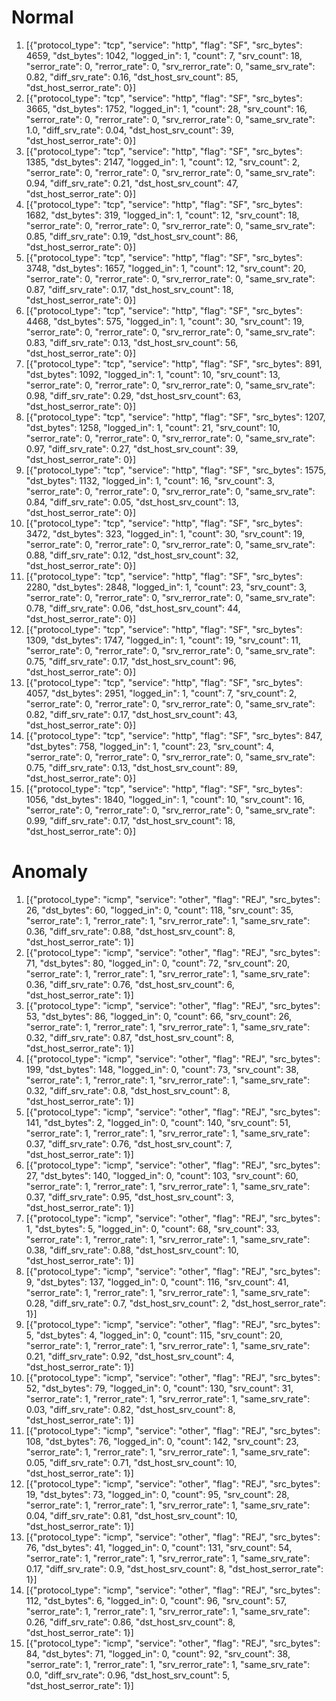 # 		**Normal**





1. \[{"protocol\_type": "tcp", "service": "http", "flag": "SF", "src\_bytes": 4659, "dst\_bytes": 1042, "logged\_in": 1, "count": 7, "srv\_count": 18, "serror\_rate": 0, "rerror\_rate": 0, "srv\_rerror\_rate": 0, "same\_srv\_rate": 0.82, "diff\_srv\_rate": 0.16, "dst\_host\_srv\_count": 85, "dst\_host\_serror\_rate": 0}]
2. \[{"protocol\_type": "tcp", "service": "http", "flag": "SF", "src\_bytes": 3665, "dst\_bytes": 1752, "logged\_in": 1, "count": 28, "srv\_count": 16, "serror\_rate": 0, "rerror\_rate": 0, "srv\_rerror\_rate": 0, "same\_srv\_rate": 1.0, "diff\_srv\_rate": 0.04, "dst\_host\_srv\_count": 39, "dst\_host\_serror\_rate": 0}]
3. \[{"protocol\_type": "tcp", "service": "http", "flag": "SF", "src\_bytes": 1385, "dst\_bytes": 2147, "logged\_in": 1, "count": 12, "srv\_count": 2, "serror\_rate": 0, "rerror\_rate": 0, "srv\_rerror\_rate": 0, "same\_srv\_rate": 0.94, "diff\_srv\_rate": 0.21, "dst\_host\_srv\_count": 47, "dst\_host\_serror\_rate": 0}]
4. \[{"protocol\_type": "tcp", "service": "http", "flag": "SF", "src\_bytes": 1682, "dst\_bytes": 319, "logged\_in": 1, "count": 12, "srv\_count": 18, "serror\_rate": 0, "rerror\_rate": 0, "srv\_rerror\_rate": 0, "same\_srv\_rate": 0.85, "diff\_srv\_rate": 0.19, "dst\_host\_srv\_count": 86, "dst\_host\_serror\_rate": 0}]
5. \[{"protocol\_type": "tcp", "service": "http", "flag": "SF", "src\_bytes": 3748, "dst\_bytes": 1657, "logged\_in": 1, "count": 12, "srv\_count": 20, "serror\_rate": 0, "rerror\_rate": 0, "srv\_rerror\_rate": 0, "same\_srv\_rate": 0.87, "diff\_srv\_rate": 0.17, "dst\_host\_srv\_count": 18, "dst\_host\_serror\_rate": 0}]
6. \[{"protocol\_type": "tcp", "service": "http", "flag": "SF", "src\_bytes": 4468, "dst\_bytes": 575, "logged\_in": 1, "count": 30, "srv\_count": 19, "serror\_rate": 0, "rerror\_rate": 0, "srv\_rerror\_rate": 0, "same\_srv\_rate": 0.83, "diff\_srv\_rate": 0.13, "dst\_host\_srv\_count": 56, "dst\_host\_serror\_rate": 0}]
7. \[{"protocol\_type": "tcp", "service": "http", "flag": "SF", "src\_bytes": 891, "dst\_bytes": 1092, "logged\_in": 1, "count": 10, "srv\_count": 13, "serror\_rate": 0, "rerror\_rate": 0, "srv\_rerror\_rate": 0, "same\_srv\_rate": 0.98, "diff\_srv\_rate": 0.29, "dst\_host\_srv\_count": 63, "dst\_host\_serror\_rate": 0}]
8. \[{"protocol\_type": "tcp", "service": "http", "flag": "SF", "src\_bytes": 1207, "dst\_bytes": 1258, "logged\_in": 1, "count": 21, "srv\_count": 10, "serror\_rate": 0, "rerror\_rate": 0, "srv\_rerror\_rate": 0, "same\_srv\_rate": 0.97, "diff\_srv\_rate": 0.27, "dst\_host\_srv\_count": 39, "dst\_host\_serror\_rate": 0}]
9. \[{"protocol\_type": "tcp", "service": "http", "flag": "SF", "src\_bytes": 1575, "dst\_bytes": 1132, "logged\_in": 1, "count": 16, "srv\_count": 3, "serror\_rate": 0, "rerror\_rate": 0, "srv\_rerror\_rate": 0, "same\_srv\_rate": 0.84, "diff\_srv\_rate": 0.05, "dst\_host\_srv\_count": 13, "dst\_host\_serror\_rate": 0}]
10. \[{"protocol\_type": "tcp", "service": "http", "flag": "SF", "src\_bytes": 3472, "dst\_bytes": 323, "logged\_in": 1, "count": 30, "srv\_count": 19, "serror\_rate": 0, "rerror\_rate": 0, "srv\_rerror\_rate": 0, "same\_srv\_rate": 0.88, "diff\_srv\_rate": 0.12, "dst\_host\_srv\_count": 32, "dst\_host\_serror\_rate": 0}]
11. \[{"protocol\_type": "tcp", "service": "http", "flag": "SF", "src\_bytes": 2280, "dst\_bytes": 2848, "logged\_in": 1, "count": 23, "srv\_count": 3, "serror\_rate": 0, "rerror\_rate": 0, "srv\_rerror\_rate": 0, "same\_srv\_rate": 0.78, "diff\_srv\_rate": 0.06, "dst\_host\_srv\_count": 44, "dst\_host\_serror\_rate": 0}]
12. \[{"protocol\_type": "tcp", "service": "http", "flag": "SF", "src\_bytes": 1309, "dst\_bytes": 1747, "logged\_in": 1, "count": 19, "srv\_count": 11, "serror\_rate": 0, "rerror\_rate": 0, "srv\_rerror\_rate": 0, "same\_srv\_rate": 0.75, "diff\_srv\_rate": 0.17, "dst\_host\_srv\_count": 96, "dst\_host\_serror\_rate": 0}]
13. \[{"protocol\_type": "tcp", "service": "http", "flag": "SF", "src\_bytes": 4057, "dst\_bytes": 2951, "logged\_in": 1, "count": 7, "srv\_count": 2, "serror\_rate": 0, "rerror\_rate": 0, "srv\_rerror\_rate": 0, "same\_srv\_rate": 0.82, "diff\_srv\_rate": 0.17, "dst\_host\_srv\_count": 43, "dst\_host\_serror\_rate": 0}]
14. \[{"protocol\_type": "tcp", "service": "http", "flag": "SF", "src\_bytes": 847, "dst\_bytes": 758, "logged\_in": 1, "count": 23, "srv\_count": 4, "serror\_rate": 0, "rerror\_rate": 0, "srv\_rerror\_rate": 0, "same\_srv\_rate": 0.75, "diff\_srv\_rate": 0.13, "dst\_host\_srv\_count": 89, "dst\_host\_serror\_rate": 0}]
15. \[{"protocol\_type": "tcp", "service": "http", "flag": "SF", "src\_bytes": 1056, "dst\_bytes": 1840, "logged\_in": 1, "count": 10, "srv\_count": 16, "serror\_rate": 0, "rerror\_rate": 0, "srv\_rerror\_rate": 0, "same\_srv\_rate": 0.99, "diff\_srv\_rate": 0.17, "dst\_host\_srv\_count": 18, "dst\_host\_serror\_rate": 0}]





# 		**Anomaly**





1. \[{"protocol\_type": "icmp", "service": "other", "flag": "REJ", "src\_bytes": 26, "dst\_bytes": 60, "logged\_in": 0, "count": 118, "srv\_count": 35, "serror\_rate": 1, "rerror\_rate": 1, "srv\_rerror\_rate": 1, "same\_srv\_rate": 0.36, "diff\_srv\_rate": 0.88, "dst\_host\_srv\_count": 8, "dst\_host\_serror\_rate": 1}]
2. \[{"protocol\_type": "icmp", "service": "other", "flag": "REJ", "src\_bytes": 71, "dst\_bytes": 80, "logged\_in": 0, "count": 72, "srv\_count": 20, "serror\_rate": 1, "rerror\_rate": 1, "srv\_rerror\_rate": 1, "same\_srv\_rate": 0.36, "diff\_srv\_rate": 0.76, "dst\_host\_srv\_count": 6, "dst\_host\_serror\_rate": 1}]
3. \[{"protocol\_type": "icmp", "service": "other", "flag": "REJ", "src\_bytes": 53, "dst\_bytes": 86, "logged\_in": 0, "count": 66, "srv\_count": 26, "serror\_rate": 1, "rerror\_rate": 1, "srv\_rerror\_rate": 1, "same\_srv\_rate": 0.32, "diff\_srv\_rate": 0.87, "dst\_host\_srv\_count": 8, "dst\_host\_serror\_rate": 1}]
4. \[{"protocol\_type": "icmp", "service": "other", "flag": "REJ", "src\_bytes": 199, "dst\_bytes": 148, "logged\_in": 0, "count": 73, "srv\_count": 38, "serror\_rate": 1, "rerror\_rate": 1, "srv\_rerror\_rate": 1, "same\_srv\_rate": 0.32, "diff\_srv\_rate": 0.8, "dst\_host\_srv\_count": 8, "dst\_host\_serror\_rate": 1}]
5. \[{"protocol\_type": "icmp", "service": "other", "flag": "REJ", "src\_bytes": 141, "dst\_bytes": 2, "logged\_in": 0, "count": 140, "srv\_count": 51, "serror\_rate": 1, "rerror\_rate": 1, "srv\_rerror\_rate": 1, "same\_srv\_rate": 0.37, "diff\_srv\_rate": 0.76, "dst\_host\_srv\_count": 7, "dst\_host\_serror\_rate": 1}]
6. \[{"protocol\_type": "icmp", "service": "other", "flag": "REJ", "src\_bytes": 27, "dst\_bytes": 140, "logged\_in": 0, "count": 103, "srv\_count": 60, "serror\_rate": 1, "rerror\_rate": 1, "srv\_rerror\_rate": 1, "same\_srv\_rate": 0.37, "diff\_srv\_rate": 0.95, "dst\_host\_srv\_count": 3, "dst\_host\_serror\_rate": 1}]
7. \[{"protocol\_type": "icmp", "service": "other", "flag": "REJ", "src\_bytes": 1, "dst\_bytes": 5, "logged\_in": 0, "count": 68, "srv\_count": 33, "serror\_rate": 1, "rerror\_rate": 1, "srv\_rerror\_rate": 1, "same\_srv\_rate": 0.38, "diff\_srv\_rate": 0.88, "dst\_host\_srv\_count": 10, "dst\_host\_serror\_rate": 1}]
8. \[{"protocol\_type": "icmp", "service": "other", "flag": "REJ", "src\_bytes": 9, "dst\_bytes": 137, "logged\_in": 0, "count": 116, "srv\_count": 41, "serror\_rate": 1, "rerror\_rate": 1, "srv\_rerror\_rate": 1, "same\_srv\_rate": 0.28, "diff\_srv\_rate": 0.7, "dst\_host\_srv\_count": 2, "dst\_host\_serror\_rate": 1}]
9. \[{"protocol\_type": "icmp", "service": "other", "flag": "REJ", "src\_bytes": 5, "dst\_bytes": 4, "logged\_in": 0, "count": 115, "srv\_count": 20, "serror\_rate": 1, "rerror\_rate": 1, "srv\_rerror\_rate": 1, "same\_srv\_rate": 0.21, "diff\_srv\_rate": 0.92, "dst\_host\_srv\_count": 4, "dst\_host\_serror\_rate": 1}]
10. \[{"protocol\_type": "icmp", "service": "other", "flag": "REJ", "src\_bytes": 52, "dst\_bytes": 79, "logged\_in": 0, "count": 130, "srv\_count": 31, "serror\_rate": 1, "rerror\_rate": 1, "srv\_rerror\_rate": 1, "same\_srv\_rate": 0.03, "diff\_srv\_rate": 0.82, "dst\_host\_srv\_count": 8, "dst\_host\_serror\_rate": 1}]
11. \[{"protocol\_type": "icmp", "service": "other", "flag": "REJ", "src\_bytes": 108, "dst\_bytes": 76, "logged\_in": 0, "count": 142, "srv\_count": 23, "serror\_rate": 1, "rerror\_rate": 1, "srv\_rerror\_rate": 1, "same\_srv\_rate": 0.05, "diff\_srv\_rate": 0.71, "dst\_host\_srv\_count": 10, "dst\_host\_serror\_rate": 1}]
12. \[{"protocol\_type": "icmp", "service": "other", "flag": "REJ", "src\_bytes": 19, "dst\_bytes": 73, "logged\_in": 0, "count": 95, "srv\_count": 28, "serror\_rate": 1, "rerror\_rate": 1, "srv\_rerror\_rate": 1, "same\_srv\_rate": 0.04, "diff\_srv\_rate": 0.81, "dst\_host\_srv\_count": 10, "dst\_host\_serror\_rate": 1}]
13. \[{"protocol\_type": "icmp", "service": "other", "flag": "REJ", "src\_bytes": 76, "dst\_bytes": 41, "logged\_in": 0, "count": 131, "srv\_count": 54, "serror\_rate": 1, "rerror\_rate": 1, "srv\_rerror\_rate": 1, "same\_srv\_rate": 0.17, "diff\_srv\_rate": 0.9, "dst\_host\_srv\_count": 8, "dst\_host\_serror\_rate": 1}]
14. \[{"protocol\_type": "icmp", "service": "other", "flag": "REJ", "src\_bytes": 112, "dst\_bytes": 6, "logged\_in": 0, "count": 96, "srv\_count": 57, "serror\_rate": 1, "rerror\_rate": 1, "srv\_rerror\_rate": 1, "same\_srv\_rate": 0.26, "diff\_srv\_rate": 0.86, "dst\_host\_srv\_count": 8, "dst\_host\_serror\_rate": 1}]
15. \[{"protocol\_type": "icmp", "service": "other", "flag": "REJ", "src\_bytes": 84, "dst\_bytes": 71, "logged\_in": 0, "count": 92, "srv\_count": 38, "serror\_rate": 1, "rerror\_rate": 1, "srv\_rerror\_rate": 1, "same\_srv\_rate": 0.0, "diff\_srv\_rate": 0.96, "dst\_host\_srv\_count": 5, "dst\_host\_serror\_rate": 1}]

